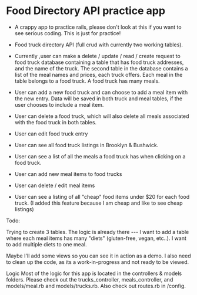 # Food Directory API practice app

* A crappy app to practice rails, please don't look at this if you want to see serious coding. This is just for practice! 

* Food truck directory API (full crud with currently two working tables). 

* Currently ,user can make a delete / update / read / create request to food truck database containing a table that has food truck addresses, and the name of the truck. The second table in the database contains a list of the meal names and prices, each truck offers. Each meal in the table belongs to a food truck. A food truck has many meals. 

* User can add a new food truck and can choose to add a meal item with the new entry. Data will be saved in both truck and meal tables, if the user chooses to include a meal item.
* User can delete a food truck, which will also delete all meals associated with the food truck in both tables.
* User can edit food truck entry
* User can see all food truck listings in Brooklyn & Bushwick. 
* User can see a list of all the meals a food truck has when clicking on a food truck.


* User can add new meal items to food trucks
* User can delete / edit  meal items
* User can see a listing of all "cheap" food items under $20 for each food truck. (I added this feature because I am cheap and like to see cheap listings)

Todo:

Trying to create 3 tables. The logic is already there --- I want to add a table where each meal items has many "diets" (gluten-free, vegan, etc..). I want to add multiple diets to one meal. 

Maybe I'll add some views so you can see it in action as a demo. I also need to clean up the code, as its a work-in-progress and not ready to be viewed. 


Logic
Most of the logic for this app is located in the controllers & models folders. Please check out the trucks_controller, meals_controller, and models/meal.rb and models/trucks.rb. Also check out routes.rb in /config. 